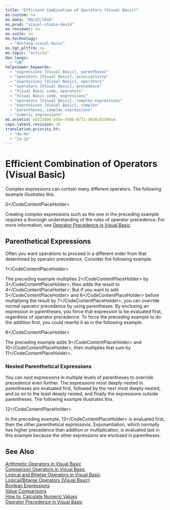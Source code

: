 ```yaml
---
title: "Efficient Combination of Operators (Visual Basic)"
ms.custom: na
ms.date: "09/22/2016"
ms.prod: "visual-studio-dev14"
ms.reviewer: na
ms.suite: na
ms.technology: 
  - "devlang-visual-basic"
ms.tgt_pltfrm: na
ms.topic: "article"
dev_langs: 
  - "VB"
helpviewer_keywords: 
  - "expressions [Visual Basic], parentheses"
  - "operators [Visual Basic], associativity"
  - "expressions [Visual Basic], operators"
  - "operators [Visual Basic], precedence"
  - "Visual Basic code, operators"
  - "Visual Basic code, expressions"
  - "operators [Visual Basic], complex expressions"
  - "expressions [Visual Basic], complex"
  - "parentheses, complex expressions"
  - "numeric expressions"
ms.assetid: bd22340e-b5be-458b-8772-3916c02309a4
caps.latest.revision: 16
translation.priority.ht: 
  - "de-de"
  - "ja-jp"
---
```

# Efficient Combination of Operators (Visual Basic)
Complex expressions can contain many different operators. The following example illustrates this.  
  
 <CodeContentPlaceHolder>0\</CodeContentPlaceHolder>  
  
 Creating complex expressions such as the one in the preceding example requires a thorough understanding of the rules of operator precedence. For more information, see [Operator Precedence in Visual Basic](../vs140/operator-precedence-in-visual-basic.md).  
  
## Parenthetical Expressions  
 Often you want operations to proceed in a different order from that determined by operator precedence. Consider the following example.  
  
 <CodeContentPlaceHolder>1\</CodeContentPlaceHolder>  
  
 The preceding example multiplies <CodeContentPlaceHolder>2\</CodeContentPlaceHolder> by <CodeContentPlaceHolder>3\</CodeContentPlaceHolder>, then adds the result to <CodeContentPlaceHolder>4\</CodeContentPlaceHolder>. But if you want to add <CodeContentPlaceHolder>5\</CodeContentPlaceHolder> and <CodeContentPlaceHolder>6\</CodeContentPlaceHolder> before multiplying the result by <CodeContentPlaceHolder>7\</CodeContentPlaceHolder>, you can override normal operator precedence by using parentheses. By enclosing an expression in parentheses, you force that expression to be evaluated first, regardless of operator precedence. To force the preceding example to do the addition first, you could rewrite it as in the following example.  
  
 <CodeContentPlaceHolder>8\</CodeContentPlaceHolder>  
  
 The preceding example adds <CodeContentPlaceHolder>9\</CodeContentPlaceHolder> and <CodeContentPlaceHolder>10\</CodeContentPlaceHolder>, then multiplies that sum by <CodeContentPlaceHolder>11\</CodeContentPlaceHolder>.  
  
### Nested Parenthetical Expressions  
 You can nest expressions in multiple levels of parentheses to override precedence even further. The expressions most deeply nested in parentheses are evaluated first, followed by the next most deeply nested, and so on to the least deeply nested, and finally the expressions outside parentheses. The following example illustrates this.  
  
 <CodeContentPlaceHolder>12\</CodeContentPlaceHolder>  
  
 In the preceding example, <CodeContentPlaceHolder>13\</CodeContentPlaceHolder> is evaluated first, then the other parenthetical expressions. Exponentiation, which normally has higher precedence than addition or multiplication, is evaluated last in this example because the other expressions are enclosed in parentheses.  
  
## See Also  
 [Arithmetic Operators in Visual Basic](../vs140/arithmetic-operators-in-visual-basic.md)   
 [Comparison Operators in Visual Basic](../vs140/comparison-operators-in-visual-basic.md)   
 [Logical and Bitwise Operators in Visual Basic](../vs140/logical-and-bitwise-operators-in-visual-basic.md)   
 [Logical/Bitwise Operators (Visual Basic)](../vs140/logical-bitwise-operators--visual-basic-.md)   
 [Boolean Expressions](../vs140/boolean-expressions--visual-basic-.md)   
 [Value Comparisons](../vs140/value-comparisons--visual-basic-.md)   
 [How to: Calculate Numeric Values](../vs140/how-to--calculate-numeric-values--visual-basic-.md)   
 [Operator Precedence in Visual Basic](../vs140/operator-precedence-in-visual-basic.md)